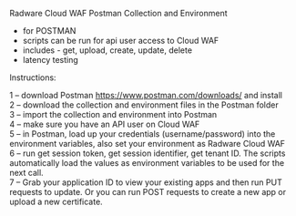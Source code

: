 Radware Cloud WAF Postman Collection and Environment
- for POSTMAN
- scripts can be run for api user access to Cloud WAF
- includes - get, upload, create, update, delete 
- latency testing

Instructions:
        
1 – download Postman https://www.postman.com/downloads/ and install\
2 – download the collection and environment files in the Postman folder\
3 – import the collection and environment into Postman\
4 – make sure you have an API user on Cloud WAF\
5 – in Postman, load up your credentials (username/password) into the environment variables, also set your environment as Radware Cloud WAF\
6 – run get session token, get session identifier, get tenant ID.  The scripts automatically load the values as environment variables to be used for the next call.\
7 – Grab your application ID to view your existing apps and then run PUT requests to update.  Or you can run POST requests to create a new app or upload a new certificate.
